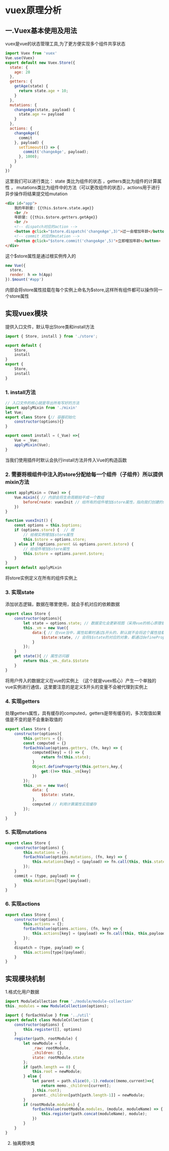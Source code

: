 # vuex原理分析

## 一.Vuex基本使用及用法

vuex是vue的状态管理工具,为了更方便实现多个组件共享状态

```js
import Vuex from 'vuex'
Vue.use(Vuex)
export default new Vuex.Store({
  state: {
    age: 28
  },
  getters: {
    getAge(state) {
      return state.age + 10;
    }
  },
  mutations: {
    changeAge(state, payload) {
      state.age += payload
    }
  },
  actions: {
    changeAge({
      commit
    }, payload) {
      setTimeout(() => {
        commit('changeAge', payload);
      }, 1000);
    }
  }
})
```

这里我们可以进行类比： state 类比为组件的状态 ，getters类比为组件的计算属性 ， mutations类比为组件中的方法（可以更改组件的状态），actions用于进行异步操作将结果提交给mutation

```html
<div id="app">
    我的年龄是: {{this.$store.state.age}}
    <br />
    年龄是: {{this.$store.getters.getAge}}
    <br />
    <!-- dispatch对应的action -->
    <button @click="$store.dispatch('changeAge',3)">过一会增加年龄</button>
    <!-- commit 对应的mutation -->
    <button @click="$store.commit('changeAge',5)">立即增加年龄</button>
</div>
```

这个$store属性是通过根实例传入的

```js
new Vue({
  store,
  render: h => h(App)
}).$mount('#app')
```

内部会将store属性挂载在每个实例上命名为$store,这样所有组件都可以操作同一个store属性

## 实现vuex模块

提供入口文件，默认导出Store类和install方法

```js
import { Store, install } from './store';

export default {
    Store,
    install
}
export {
    Store,
    install
}
```

### 1. install方法

```js
// 入口文件的核心就是导出所有写好的方法
import applyMixin from './mixin'
let Vue;
export class Store {// 容器初始化
    constructor(options){}
}

export const install = (_Vue) =>{
    Vue = _Vue;
    applyMixin(Vue);
}
```
当我们使用插件时默认会执行install方法并传入Vue的构造函数

### 2. 需要将根组件中注入的store分配给每一个组件（子组件）所以提供mixin方法

```js
const applyMixin = (Vue) => {
    Vue.mixin({ // 内部会将生命周期拍平成一个数组
        beforeCreate: vuexInit // 给所有的组件增加$store属性，指向我们创建的store实例
    })
}

function vuexInit() {
    const options = this.$options;
    if (options.store) {  // 根
        // 给根实例增加$store属性
        this.$store = options.store;
    } else if (options.parent && options.parent.$store) {
        // 给组件增加$store属性
        this.$store = options.parent.$store;
    }
}
export default applyMixin
```

将store实例定义在所有的组件实例上

### 3. 实现state

添加状态逻辑，数据在哪里使用，就会手机对应的依赖数据

```js
export class Store {
    constructor(options){
        let state = options.state; // 数据变化会更新视图（采用vue的核心原理依赖收集）
        this._vm = new Vue({
            data:{ // 在vue当中，属性如果时通过$开头的，默认就不会将这个属性挂载在实例vm上的
                $$state:state, // 会将$$state的对应的对象，都通过defineProperty来进行属性劫持
            }
        });
    }
    get state(){ // 属性访问器
        return this._vm._data.$$state
    }
}
```

将用户传入的数据定义在vue的实例上 （这个就是vuex核心）产生一个单独的vue实例进行通信，这里要注意的是定义$开头的变量不会被代理到实例上

### 4. 实现getters

处理getters属性，具有缓存的computed，getters是带有缓存的，多次取值如果值是不变的是不会重新取值的

```js
export class Store {
    constructor(options){
        this.getters = {};
        const computed = {}
        forEachValue(options.getters, (fn, key) => {
            computed[key] = () => {
                return fn(this.state);
            }
            Object.defineProperty(this.getters,key,{
                get:()=> this._vm[key]
            })
        });
        this._vm = new Vue({
            data: {
                $$state: state,
            },
            computed // 利用计算属性实现缓存
        });
    }
}

```

### 5. 实现mutations

```js
export class Store {
    constructor(options) {
        this.mutations = {};
        forEachValue(options.mutations, (fn, key) => {
            this.mutations[key] = (payload) => fn.call(this, this.state, payload)
        });
    }
    commit = (type, payload) => {
        this.mutations[type](payload);
    }
}
```

### 6. 实现actions

```js
export class Store {
    constructor(options) {
        this.actions = {};
        forEachValue(options.actions, (fn, key) => {
            this.actions[key] = (payload) => fn.call(this, this,payload);
        });
    }
    dispatch = (type, payload) => {
        this.actions[type](payload);
    }
}
```

## 实现模块机制

1.格式化用户数据

```js
import ModuleCollection from './module/module-collection'
this._modules = new ModuleCollection(options);
```

```js
import { forEachValue } from '../util'
export default class ModuleCollection {
    constructor(options) {
        this.register([], options)
    }
    register(path, rootModule) {
        let newModule = {
            _raw: rootModule,
            _children: {},
            state: rootModule.state
        };
        if (path.length == 0) {
            this.root = newModule;
        } else {
            let parent = path.slice(0,-1).reduce((memo,current)=>{
                return memo._children[current];
            },this.root);
            parent._children[path[path.length-1]] = newModule;
        }
        if (rootModule.modules) {
            forEachValue(rootModule.modules, (module, moduleName) => {
                this.register(path.concat(moduleName), module);
            })
        }
    }
}
```

2. 抽离模块类